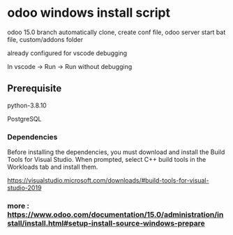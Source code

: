 # odoo windows install script
odoo 15.0 branch automatically clone, create conf file, odoo server start bat file, custom/addons folder 

already configured for vscode debugging

  In vscode -> Run -> Run without debugging


## Prerequisite
python-3.8.10

PostgreSQL

### Dependencies
Before installing the dependencies, you must download and install the Build Tools for Visual Studio. When prompted, select C++ build tools in the Workloads tab and install them.

https://visualstudio.microsoft.com/downloads/#build-tools-for-visual-studio-2019


### more : https://www.odoo.com/documentation/15.0/administration/install/install.html#setup-install-source-windows-prepare
